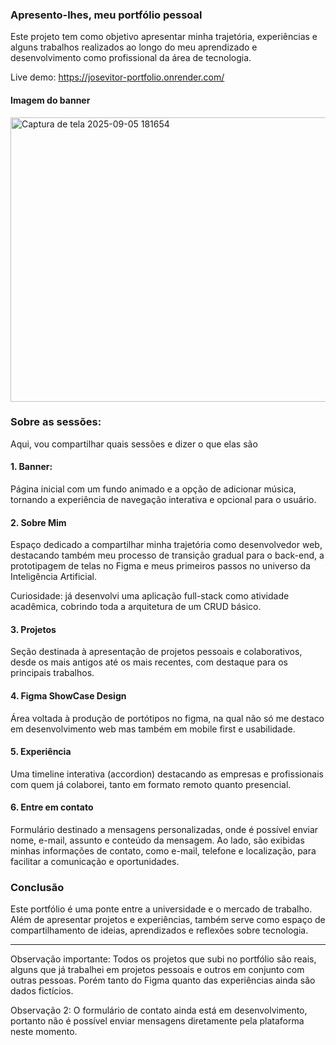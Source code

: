 ### Apresento-lhes, meu portfólio pessoal

Este projeto tem como objetivo apresentar minha trajetória, experiências e alguns trabalhos realizados ao longo do meu aprendizado e desenvolvimento como profissional da área de tecnologia.

Live demo: https://josevitor-portfolio.onrender.com/

#### Imagem do banner
<img width="956" height="455" alt="Captura de tela 2025-09-05 181654" src="https://github.com/user-attachments/assets/132f1e3f-f4c6-4e44-b802-b464b38071c1" />


### Sobre as sessões:

Aqui, vou compartilhar quais sessões e dizer o que elas são

#### 1. Banner:
Página inicial com um fundo animado e a opção de adicionar música, tornando a experiência de navegação interativa e opcional para o usuário.

#### 2. Sobre Mim
Espaço dedicado a compartilhar minha trajetória como desenvolvedor web, destacando também meu processo de transição gradual para o back-end, a prototipagem de telas no Figma e meus primeiros passos no universo da Inteligência Artificial.

Curiosidade: já desenvolvi uma aplicação full-stack como atividade acadêmica, cobrindo toda a arquitetura de um CRUD básico.

#### 3. Projetos
Seção destinada à apresentação de projetos pessoais e colaborativos, desde os mais antigos até os mais recentes, com destaque para os principais trabalhos.

#### 4. Figma ShowCase Design
Área voltada à produção de portótipos no figma, na qual não só me destaco em desenvolvimento web mas também em mobile first e usabilidade.

#### 5. Experiência
Uma timeline interativa (accordion) destacando as empresas e profissionais com quem já colaborei, tanto em formato remoto quanto presencial.

#### 6. Entre em contato
Formulário destinado a mensagens personalizadas, onde é possível enviar nome, e-mail, assunto e conteúdo da mensagem. Ao lado, são exibidas minhas informações de contato, como e-mail, telefone e localização, para facilitar a comunicação e oportunidades.

### Conclusão
Este portfólio é uma ponte entre a universidade e o mercado de trabalho. Além de apresentar projetos e experiências, também serve como espaço de compartilhamento de ideias, aprendizados e reflexões sobre tecnologia.

---

Observação importante: Todos os projetos que subi no portfólio são reais, alguns que já trabalhei em projetos pessoais e outros em conjunto com outras pessoas. Porém tanto do Figma quanto das experiências ainda são dados fictícios.

Observação 2: O formulário de contato ainda está em desenvolvimento, portanto não é possível enviar mensagens diretamente pela plataforma neste momento.
